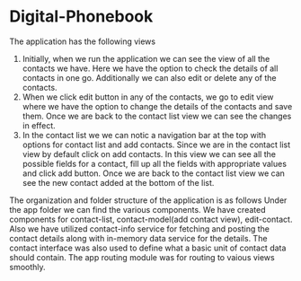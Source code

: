 # Digital-Phonebook

The application has the following views
 1. Initially, when we run the application we can see the view of all the contacts we have. Here we have the option to check the details of all contacts in one go.
 Additionally we can also edit or delete any of the contacts.
 2. When we click edit button in any of the contacts, we go to edit view where we have the option to change the details of the contacts and save them. Once we 
 are back to the contact list view we can see the changes in effect.
 3. In the contact list we we can notic a navigation bar at the top with options for contact list and add contacts. Since we are in the contact list view by 
 default click on add contacts. In this view we can see all the possible fields for a contact, fill up all the fields with appropriate values and click add button.
 Once we are back to the contact list view we can see the new contact added at the bottom of the list.
 
 The organization and folder structure of the application is as follows
   Under the app folder we can find the various components. We have created components for contact-list, contact-model(add contact view), edit-contact. Also we
  have utilized contact-info service for fetching and posting the contact details along with in-memory data service for the details. The contact interface was 
  also used to define what a basic unit of contact data should contain. The app routing module was for routing to vaious views smoothly.
  